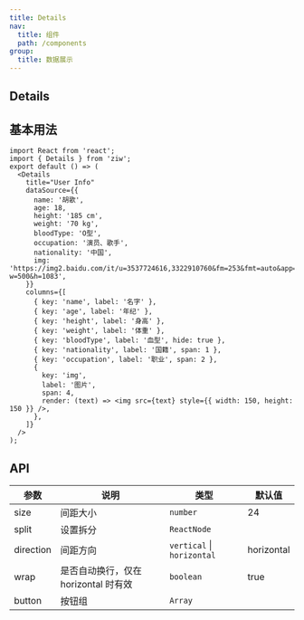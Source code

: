 ```yaml
---
title: Details
nav:
  title: 组件
  path: /components
group:
  title: 数据展示
---
```


## Details

## 基本用法

```tsx
import React from 'react';
import { Details } from 'ziw';
export default () => (
  <Details
    title="User Info"
    dataSource={{
      name: '胡歌',
      age: 18,
      height: '185 cm',
      weight: '70 kg',
      bloodType: 'O型',
      occupation: '演员、歌手',
      nationality: '中国',
      img: 'https://img2.baidu.com/it/u=3537724616,3322910760&fm=253&fmt=auto&app=138&f=JPEG?w=500&h=1083',
    }}
    columns={[
      { key: 'name', label: '名字' },
      { key: 'age', label: '年纪' },
      { key: 'height', label: '身高' },
      { key: 'weight', label: '体重' },
      { key: 'bloodType', label: '血型', hide: true },
      { key: 'nationality', label: '国籍', span: 1 },
      { key: 'occupation', label: '职业', span: 2 },
      {
        key: 'img',
        label: '图片',
        span: 4,
        render: (text) => <img src={text} style={{ width: 150, height: 150 }} />,
      },
    ]}
  />
);
```

## API

| 参数      | 说明                                 | 类型                       | 默认值     |
| --------- | ------------------------------------ | -------------------------- | ---------- |
| size      | 间距大小                             | `number`                   | 24         |
| split     | 设置拆分                             | `ReactNode`                |            |
| direction | 间距方向                             | `vertical` \| `horizontal` | horizontal |
| wrap      | 是否自动换行，仅在 horizontal 时有效 | `boolean`                  | true       |
| button    | 按钮组                               | `Array`                    |            |
